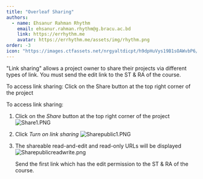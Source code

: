 ```yaml
---
title: "Overleaf Sharing"
authors:
  - name: Ehsanur Rahman Rhythm
    email: ehsanur.rahman.rhythm@g.bracu.ac.bd
    link: https://errhythm.me
    avatar: https://errhythm.me/assets/img/rhythm.png
order: -3
icon: "https://images.ctfassets.net/nrgyaltdicpt/h9dpHuVys19B1sOAWvbP6/5f8d4c6d051f63e4ba450befd56f9189/ologo_square_colour_light_bg.svg"
---
```


"Link sharing" allows a project owner to share their projects via different types of link. You must send the edit link to the ST & RA of the course.

To access link sharing:
Click on the Share button at the top right corner of the project

To access link sharing:

1.  Click on the  _Share_  button at the top right corner of the project
    ![Share1.PNG](https://sharelatex-wiki-cdn-671420.c.cdn77.org/learn-scripts/images/9/98/Share1.PNG)


3.  Click  _Turn on link sharing_
    ![Sharepublic1.PNG](https://sharelatex-wiki-cdn-671420.c.cdn77.org/learn-scripts/images/f/f7/Sharepublic1.PNG)


5.  The shareable read-and-edit and read-only URLs will be displayed
    ![Sharepublicreadwrite.png](https://sharelatex-wiki-cdn-671420.c.cdn77.org/learn-scripts/images/1/12/Sharepublicreadwrite.png)

    Send the first link which has the edit permission to the ST & RA of the course.

